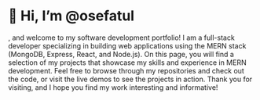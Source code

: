 <h1>👋 Hi, I’m @osefatul </h1> 
, and welcome to my software development portfolio! I am a full-stack developer specializing in building web applications using the MERN stack (MongoDB, Express, React, and Node.js). On this page, you will find a selection of my projects that showcase my skills and experience in MERN development. Feel free to browse through my repositories and check out the code, or visit the live demos to see the projects in action. Thank you for visiting, and I hope you find my work interesting and informative!


<!---
osefatul/osefatul is a ✨ special ✨ repository because its `README.md` (this file) appears on your GitHub profile.
You can click the Preview link to take a look at your changes.
--->
